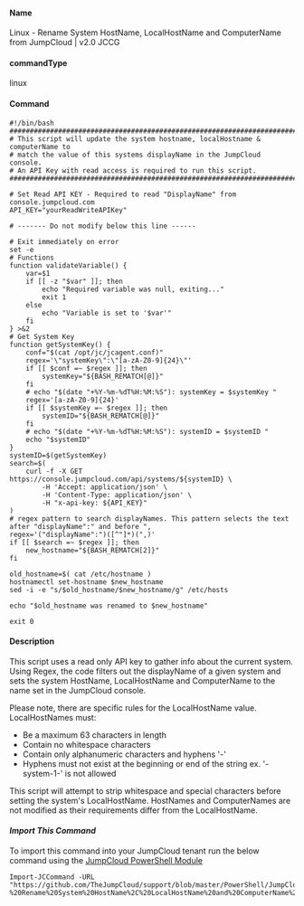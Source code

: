 #### Name

Linux - Rename System HostName, LocalHostName and ComputerName from JumpCloud | v2.0 JCCG

#### commandType

linux

#### Command

```
#!/bin/bash
################################################################################
# This script will update the system hostname, localHostname & computerName to
# match the value of this systems displayName in the JumpCloud console.
# An API Key with read access is required to run this script.
################################################################################

# Set Read API KEY - Required to read "DisplayName" from console.jumpcloud.com
API_KEY="yourReadWriteAPIKey"

# ------- Do not modify below this line ------

# Exit immediately on error
set -e
# Functions
function validateVariable() {
    var=$1
    if [[ -z "$var" ]]; then
        echo "Required variable was null, exiting..."
        exit 1
    else
        echo "Variable is set to '$var'"
    fi
} >&2
# Get System Key
function getSystemKey() {
    conf="$(cat /opt/jc/jcagent.conf)"
    regex='\"systemKey\":\"[a-zA-Z0-9]{24}\"'
    if [[ $conf =~ $regex ]]; then
        systemKey="${BASH_REMATCH[@]}"
    fi
    # echo "$(date "+%Y-%m-%dT%H:%M:%S"): systemKey = $systemKey "
    regex='[a-zA-Z0-9]{24}'
    if [[ $systemKey =~ $regex ]]; then
        systemID="${BASH_REMATCH[@]}"
    fi
    # echo "$(date "+%Y-%m-%dT%H:%M:%S"): systemID = $systemID "
    echo "$systemID"
}
systemID=$(getSystemKey)
search=$(
    curl -f -X GET https://console.jumpcloud.com/api/systems/${systemID} \
        -H 'Accept: application/json' \
        -H 'Content-Type: application/json' \
        -H "x-api-key: ${API_KEY}"
)
# regex pattern to search displayNames. This pattern selects the text after "displayName":" and before ",
regex='("displayName":")([^"]*)(",)'
if [[ $search =~ $regex ]]; then
    new_hostname="${BASH_REMATCH[2]}"
fi

old_hostname=$( cat /etc/hostname )
hostnamectl set-hostname $new_hostname
sed -i -e "s/$old_hostname/$new_hostname/g" /etc/hosts

echo "$old_hostname was renamed to $new_hostname"

exit 0
```

#### Description

This script uses a read only API key to gather info about the current system. Using Regex, the code filters out the displayName of a given system and sets the system HostName, LocalHostName and ComputerName to the name set in the JumpCloud console.

Please note, there are specific rules for the LocalHostName value. LocalHostNames must:

- Be a maximum 63 characters in length
- Contain no whitespace characters
- Contain only alphanumeric characters and hyphens '-'
- Hyphens must not exist at the beginning or end of the string ex. '-system-1-' is not allowed

This script will attempt to strip whitespace and special characters before setting the system's LocalHostName. HostNames and ComputerNames are not modified as their requirements differ from the LocalHostName.

#### _Import This Command_

To import this command into your JumpCloud tenant run the below command using the [JumpCloud PowerShell Module](https://github.com/TheJumpCloud/support/wiki/Installing-the-JumpCloud-PowerShell-Module)

```
Import-JCCommand -URL "https://github.com/TheJumpCloud/support/blob/master/PowerShell/JumpCloud%20Commands%20Gallery/Linux%20Commands/Linux%20-%20Rename%20System%20HostName%2C%20LocalHostName%20and%20ComputerName%20from%20JumpCloud.md"
```
